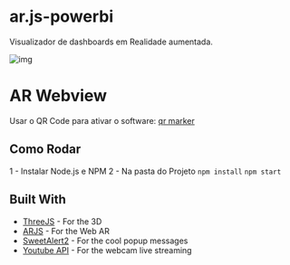 # ar.js-powerbi
Visualizador de dashboards em Realidade aumentada.

![img](https://powerbicdn.azureedge.net/mediahandler/blog/media/PowerBI/blog/cef13dac-54e9-4d6a-9f84-5b972a14d384.gif)



# AR Webview
Usar o QR Code para ativar o software: [qr marker](https://)

## Como Rodar

1 - Instalar Node.js e NPM
2 - Na pasta do Projeto
``` npm install ```
``` npm start ```

## Built With

* [ThreeJS](http://threejs.org) - For the 3D
* [ARJS](https://github.com/jeromeetienne/AR.js/) - For the Web AR
* [SweetAlert2](https://sweetalert2.github.io/) - For the cool popup messages
* [Youtube API](https://developers.google.com/youtube/v3/) - For the webcam live streaming
